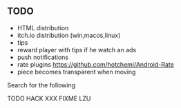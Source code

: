 ## TODO

* HTML distribution
* itch.io distribution (win,macos,linux)
* tips
* reward player with tips if he watch an ads
* push notifications
* rate plugins https://github.com/hotchemi/Android-Rate
* piece becomes transparent when moving

Search for the following

TODO
HACK
XXX
FIXME
LZU

